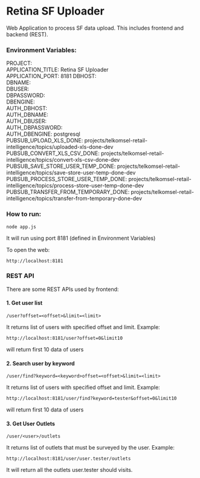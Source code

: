 # Retina SF Uploader
Web Application to process SF data upload. This includes frontend and backend (REST).

### Environment Variables:

PROJECT:  
APPLICATION_TITLE: Retina SF Uploader  
APPLICATION_PORT: 8181 
DBHOST:   
DBNAME:   
DBUSER:    
DBPASSWORD:   
DBENGINE:    
AUTH_DBHOST:   
AUTH_DBNAME:    
AUTH_DBUSER:    
AUTH_DBPASSWORD:   
AUTH_DBENGINE: postgresql  
PUBSUB_UPLOAD_XLS_DONE: projects/telkomsel-retail-intelligence/topics/uploaded-xls-done-dev  
PUBSUB_CONVERT_XLS_CSV_DONE: projects/telkomsel-retail-intelligence/topics/convert-xls-csv-done-dev 
PUBSUB_SAVE_STORE_USER_TEMP_DONE: projects/telkomsel-retail-intelligence/topics/save-store-user-temp-done-dev  
PUBSUB_PROCESS_STORE_USER_TEMP_DONE: projects/telkomsel-retail-intelligence/topics/process-store-user-temp-done-dev 
PUBSUB_TRANSFER_FROM_TEMPORARY_DONE: projects/telkomsel-retail-intelligence/topics/transfer-from-temporary-done-dev 

### How to run:
```
node app.js
```
It will run using port 8181 (defined in Environment Variables)

To open the web:
```
http://localhost:8181
```
### REST API

There are some REST APIs used by frontend:

#### 1. Get user list
```
/user?offset=<offset>&limit=<limit> 
```
It returns list of users with specified offset and limit.
Example:
```
http://localhost:8181/user?offset=0&limit10
```
will return first 10 data of users

#### 2. Search user by keyword
```
/user/find?keyword=<keyword>offset=<offset>&limit=<limit> 
```
It returns list of users with specified offset and limit.
Example:
```
http://localhost:8181/user/find?keyword=tester&offset=0&limit10
```
will return first 10 data of users

#### 3. Get User Outlets
```
/user/<user>/outlets
```
It returns list of outlets that must be surveyed by the user.
Example:
```
http://localhost:8181/user/user.tester/outlets
```
It will return all the outlets user.tester should visits.



